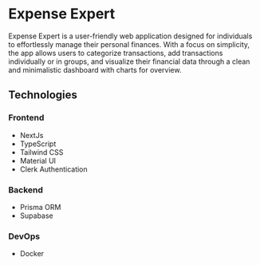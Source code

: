 # Expense Expert
Expense Expert is a user-friendly web application designed for individuals to effortlessly manage their personal finances. With a focus on simplicity, the app allows users to categorize transactions, add transactions individually or in groups, and visualize their financial data through a clean and minimalistic dashboard with charts for overview.
  ## Technologies
  ### Frontend
  - NextJs
  - TypeScript
  - Tailwind CSS
  - Material UI
  - Clerk Authentication
  ### Backend
  - Prisma ORM
  - Supabase
  ### DevOps
  - Docker
